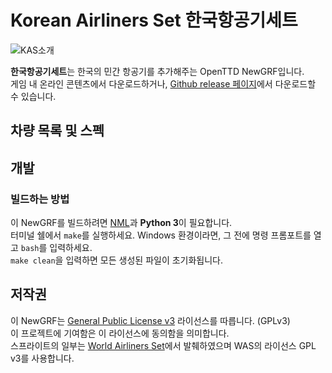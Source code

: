 # Korean Airliners Set 한국항공기세트

![KAS소개](https://user-images.githubusercontent.com/85421764/172053986-0df1589d-7b6a-4725-a518-f56391eadf03.png)

**한국항공기세트**는 한국의 민간 항공기를 추가해주는 OpenTTD NewGRF입니다.  
게임 내 온라인 콘텐츠에서 다운로드하거나, [Github release 페이지](https://github.com/GBLINER/KoreanAirlinersSet/releases)에서 다운로드할 수 있습니다.
## 차량 목록 및 스펙

## 개발
### 빌드하는 방법
이 NewGRF를 빌드하려면 [NML](https://github.com/OpenTTD/nml)과 **Python 3**이 필요합니다.  
터미널 쉘에서 ``make``를 실행하세요. Windows 환경이라면, 그 전에 명령 프롬포트를 열고 ``bash``를 입력하세요.  
``make clean``을 입력하면 모든 생성된 파일이 초기화됩니다.

## 저작권
이 NewGRF는 [General Public License v3](https://www.gnu.org/licenses/gpl-3.0.html) 라이선스를 따릅니다. (GPLv3) <br>
이 프로젝트에 기여함은 이 라이선스에 동의함을 의미합니다. <br>
스프라이트의 일부는 [World Airliners Set](https://www.tt-forums.net/viewtopic.php?t=39227)에서 발췌하였으며 WAS의 라이선스 GPL v3를 사용합니다.
